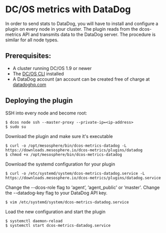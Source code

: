# DC/OS metrics with DataDog

In order to send stats to DataDog, you will have to install and configure a plugin on every node in your cluster. The
plugin reads from the dcos-metrics API and transmits data to the DataDog server. The procedure is similar for all node
types. 

## Prerequisites:

* A cluster running DC/OS 1.9 or newer
* The [DC/OS CLI][docs-dcos-cli] installed
* A DataDog account (an account can be created free of charge at [datadoghq.com][datadog-hq]

## Deploying the plugin

SSH into every node and become root:
```
$ dcos node ssh --master-proxy --private-ip=<ip-address>
$ sudo su
```

Download the plugin and make sure it's executable
```
$ curl -o /opt/mesosphere/bin/dcos-metrics-datadog -L https://downloads.mesosphere.io/dcos-metrics/plugins/datadog 
$ chmod +x /opt/mesosphere/bin/dcos-metrics-datadog
```

Download the systemd configuration for your plugin
```
$ curl -o /etc/systemd/system/dcos-metrics-datadog.service -L https://downloads.mesosphere.io/dcos-metrics/plugins/datadog.service
```

Change the --dcos-role flag to ‘agent’, ‘agent_public' or ‘master'.
Change the --datadog-key flag to your DataDog API key.
```
$ vim /etc/systemd/system/dcos-metrics-datadog.service
```

Load the new configuration and start the plugin
```
$ systemctl daemon-reload
$ systemctl start dcos-metrics-datadog.service
```


[docs-dcos-cli]: https://docs.mesosphere.com/latest/cli/
[datadog-hq]: https://datadoghq.com
